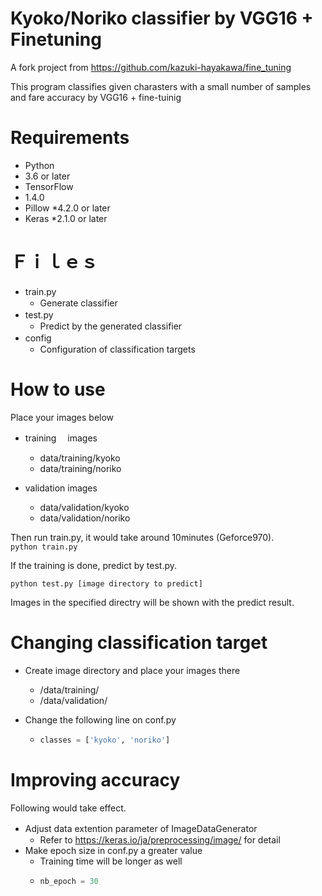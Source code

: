# Kyoko/Noriko classifier by VGG16 + Finetuning

A fork project from https://github.com/kazuki-hayakawa/fine_tuning 

This program classifies given charasters with a small number of samples and fare accuracy by VGG16 + fine-tuinig

# Requirements

* Python
 * 3.6 or later
* TensorFlow
 * 1.4.0
* Pillow
 *4.2.0 or later
* Keras
 *2.1.0 or later

# Ｆｉｌｅｓ

* train.py　　
  * Generate classifier
* test.py　　
  * Predict by the generated classifier
* config　　
  * Configuration of classification targets

# How to use

Place your images below

* training 　images
  * data/training/kyoko 
  * data/training/noriko 

* validation images
  * data/validation/kyoko 
  * data/validation/noriko 

Then run train.py, it would take around 10minutes (Geforce970).  
`python train.py`

If the training is done, predict by test.py. 

`python test.py [image directory to predict]`

Images in the specified directry will be shown with the predict result.

# Changing classification target

* Create image directory and place your images there 
  * /data/training/
  * /data/validation/

* Change the following line on conf.py
  * ```python:conf.py
    classes = ['kyoko', 'noriko']
    ```

# Improving accuracy

Following would take effect.

* Adjust data extention parameter of ImageDataGenerator　　
  * Refer to https://keras.io/ja/preprocessing/image/ for detail
* Make epoch size in conf.py a greater value
  * Training time will be longer as well
  * ```python:conf.py
    nb_epoch = 30
    ```

